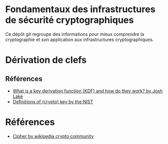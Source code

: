 # Fondamentaux des infrastructures de sécurité cryptographiques

Ce dépôt git regroupe des informations pour mieux comprendre la cryptographie et son application aux infrastructures cryptographiques.

# Dérivation de clefs

## Références

  - [What is a key derivation function (KDF) and how do they work? by Josh Lake](https://www.comparitech.com/blog/information-security/key-derivation-function-kdf/)
  - [Definitions of (crypto) key by the NIST](https://csrc.nist.gov/glossary/term/key)


# Références

  - [Cipher by wikipedia crypto community](https://en.wikipedia.org/wiki/Cipher)

